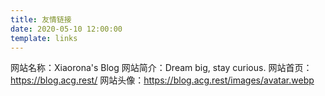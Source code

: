 ```yaml
---
title: 友情链接
date: 2020-05-10 12:00:00
template: links
---
```

网站名称：Xiaorona's Blog
网站简介：Dream big, stay curious.
网站首页：https://blog.acg.rest/
网站头像：https://blog.acg.rest/images/avatar.webp
